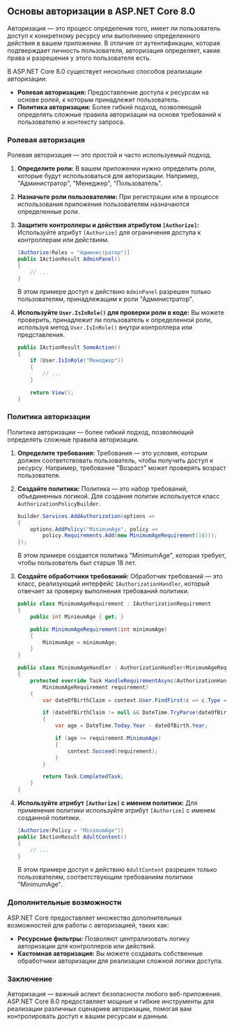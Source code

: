 ## Основы авторизации в ASP.NET Core 8.0

Авторизация — это процесс определения того, имеет ли пользователь доступ к конкретному ресурсу или выполнению определенного действия в вашем приложении. В отличие от аутентификации, которая подтверждает личность пользователя, авторизация определяет, какие права и разрешения у этого пользователя есть.

В ASP.NET Core 8.0 существует несколько способов реализации авторизации:

* **Ролевая авторизация:** Предоставление доступа к ресурсам на основе ролей, к которым принадлежит пользователь.
* **Политика авторизации:** Более гибкий подход, позволяющий определять сложные правила авторизации на основе требований к пользователю и контексту запроса.

### Ролевая авторизация

Ролевая авторизация — это простой и часто используемый подход. 

1. **Определите роли:**  В вашем приложении нужно определить роли, которые будут использоваться для авторизации. Например, "Администратор", "Менеджер", "Пользователь".

2. **Назначьте роли пользователям:** При регистрации или в процессе использования приложения пользователям назначаются определенные роли.

3. **Защитите контроллеры и действия атрибутом `[Authorize]`:**  Используйте атрибут `[Authorize]` для ограничения доступа к контроллерам или действиям. 

   ```csharp
   [Authorize(Roles = "Администратор")]
   public IActionResult AdminPanel()
   {
       // ...
   }
   ```

   В этом примере доступ к действию `AdminPanel` разрешен только пользователям, принадлежащим к роли "Администратор".

4. **Используйте `User.IsInRole()` для проверки роли в коде:** Вы можете проверить, принадлежит ли пользователь к определенной роли, используя метод `User.IsInRole()` внутри контроллера или представления.

   ```csharp
   public IActionResult SomeAction()
   {
       if (User.IsInRole("Менеджер"))
       {
           // ...
       }

       return View();
   }
   ```

### Политика авторизации

Политика авторизации — более гибкий подход, позволяющий определять сложные правила авторизации.

1. **Определите требования:** Требования — это условия, которым должен соответствовать пользователь, чтобы получить доступ к ресурсу. Например, требование "Возраст" может проверять возраст пользователя.

2. **Создайте политики:** Политика — это набор требований, объединенных логикой.  Для создания политик используется класс `AuthorizationPolicyBuilder`.

   ```csharp
   builder.Services.AddAuthorization(options =>
   {
       options.AddPolicy("MinimumAge", policy =>
           policy.Requirements.Add(new MinimumAgeRequirement(18)));
   });
   ```

   В этом примере создается политика "MinimumAge", которая требует, чтобы пользователь был старше 18 лет.

3. **Создайте обработчики требований:** Обработчик требований — это класс, реализующий интерфейс `IAuthorizationHandler`, который отвечает за проверку выполнения требований политики.

   ```csharp
   public class MinimumAgeRequirement : IAuthorizationRequirement
   {
       public int MinimumAge { get; }

       public MinimumAgeRequirement(int minimumAge)
       {
           MinimumAge = minimumAge;
       }
   }

   public class MinimumAgeHandler : AuthorizationHandler<MinimumAgeRequirement>
   {
       protected override Task HandleRequirementAsync(AuthorizationHandlerContext context,
           MinimumAgeRequirement requirement)
       {
           var dateOfBirthClaim = context.User.FindFirst(c => c.Type == ClaimTypes.DateOfBirth);

           if (dateOfBirthClaim != null && DateTime.TryParse(dateOfBirthClaim.Value, out var dateOfBirth))
           {
               var age = DateTime.Today.Year - dateOfBirth.Year;

               if (age >= requirement.MinimumAge)
               {
                   context.Succeed(requirement);
               }
           }

           return Task.CompletedTask;
       }
   }
   ```

4. **Используйте атрибут `[Authorize]` с именем политики:** Для применения политики используйте атрибут `[Authorize]` с именем созданной политики.

   ```csharp
   [Authorize(Policy = "MinimumAge")]
   public IActionResult AdultContent()
   {
       // ...
   }
   ```

   В этом примере доступ к действию `AdultContent` разрешен только пользователям, соответствующим требованиям политики "MinimumAge".

### Дополнительные возможности

ASP.NET Core предоставляет множество дополнительных возможностей для работы с авторизацией, таких как:

* **Ресурсные фильтры:** Позволяют централизовать логику авторизации для контроллеров или действий.
* **Кастомная авторизация:** Вы можете создавать собственные обработчики авторизации для реализации сложной логики доступа.

### Заключение

Авторизация — важный аспект безопасности любого веб-приложения. ASP.NET Core 8.0 предоставляет мощные и гибкие инструменты для реализации различных сценариев авторизации, помогая вам контролировать доступ к вашим ресурсам и данным. 
